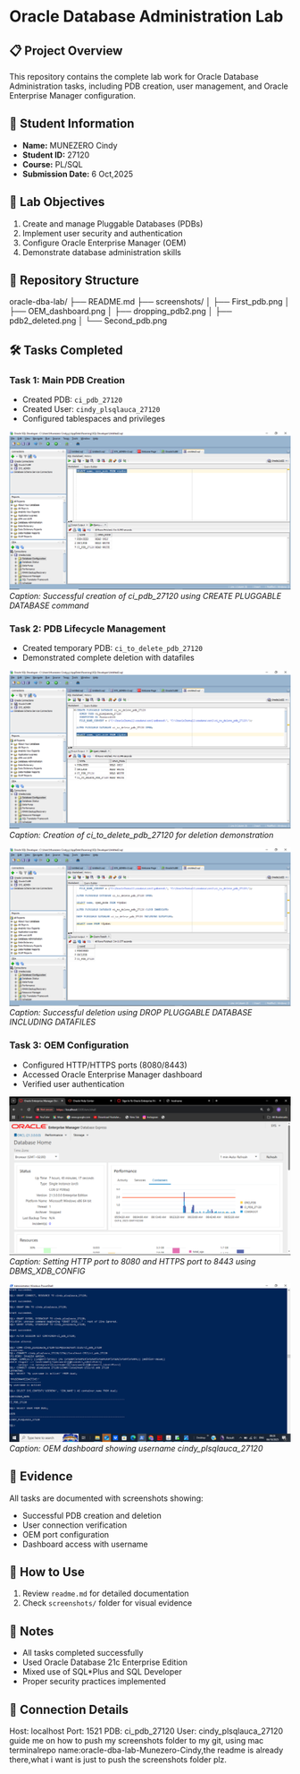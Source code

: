 # Oracle Database Administration Lab

## 📋 Project Overview
This repository contains the complete lab work for Oracle Database Administration tasks, including PDB creation, user management, and Oracle Enterprise Manager configuration.

## 👤 Student Information
- **Name:** MUNEZERO  Cindy
- **Student ID:** 27120
- **Course:** PL/SQL 
- **Submission Date:** 6 Oct,2025

## 🎯 Lab Objectives
1. Create and manage Pluggable Databases (PDBs)
2. Implement user security and authentication
3. Configure Oracle Enterprise Manager (OEM)
4. Demonstrate database administration skills

## 📂 Repository Structure
oracle-dba-lab/
├── README.md
├── screenshots/
│ ├── First_pdb.png
│ ├── OEM_dashboard.png
│ ├── dropping_pdb2.png
│ ├── pdb2_deleted.png
│ └── Second_pdb.png


## 🛠️ Tasks Completed

### Task 1: Main PDB Creation
- Created PDB: `ci_pdb_27120`
- Created User: `cindy_plsqlauca_27120`
- Configured tablespaces and privileges

![PDB Creation](Screenshots/First_pdb.png)
*Caption: Successful creation of ci_pdb_27120 using CREATE PLUGGABLE DATABASE command*

### Task 2: PDB Lifecycle Management
- Created temporary PDB: `ci_to_delete_pdb_27120`
- Demonstrated complete deletion with datafiles

![Temporary PDB Creation](Screenshots/Second_pdb.png)
*Caption: Creation of ci_to_delete_pdb_27120 for deletion demonstration*

![PDB Deletion](Screenshots/pdb2_deleted.png)
*Caption: Successful deletion using DROP PLUGGABLE DATABASE INCLUDING DATAFILES*

### Task 3: OEM Configuration
- Configured HTTP/HTTPS ports (8080/8443)
- Accessed Oracle Enterprise Manager dashboard
- Verified user authentication

![OEM Configuration](Screenshots/OEM_dashboard.png)
*Caption: Setting HTTP port to 8080 and HTTPS port to 8443 using DBMS_XDB_CONFIG*

![Username Verification](Screenshots/username.png)
*Caption: OEM dashboard showing username cindy_plsqlauca_27120*

## 📸 Evidence
All tasks are documented with screenshots showing:
- Successful PDB creation and deletion
- User connection verification
- OEM port configuration
- Dashboard access with username

## 🚀 How to Use
1. Review `readme.md` for detailed documentation
2. Check `screenshots/` folder for visual evidence


## 📝 Notes
- All tasks completed successfully
- Used Oracle Database 21c Enterprise Edition
- Mixed use of SQL*Plus and SQL Developer
- Proper security practices implemented

## 🔗 Connection Details
Host: localhost
Port: 1521
PDB: ci_pdb_27120
User: cindy_plsqlauca_27120
guide me on how to push my screenshots folder to my git, using mac terminalrepo name:oracle-dba-lab-Munezero-Cindy,the readme is already there,what i want is just to push the screenshots folder plz.
